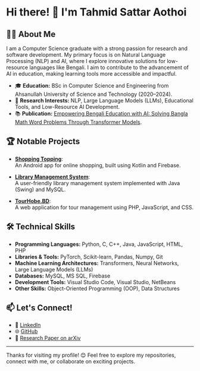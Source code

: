 # Hi there! 👋 I'm Tahmid Sattar Aothoi

## 👨‍💻 About Me
I am a Computer Science graduate with a strong passion for research and software development. My primary focus is on Natural Language Processing (NLP) and AI, where I explore innovative solutions for low-resource languages like Bengali. I aim to contribute to the advancement of AI in education, making learning tools more accessible and impactful.

- 🎓 **Education:** BSc in Computer Science and Engineering from Ahsanullah University of Science and Technology (2020–2024).
- 🔬 **Research Interests:** NLP, Large Language Models (LLMs), Educational Tools, and Low-Resource AI Development.
- 📚 **Publication:** [Empowering Bengali Education with AI: Solving Bangla Math Word Problems Through Transformer Models](https://doi.org/10.48550/arXiv.2501.02599).

## 🏆 Notable Projects
- [**Shopping Topping**](https://github.com/Tahmid007WEB/Shopping-Topping):  
  An Android app for online shopping, built using Kotlin and Firebase.
  
- [**Library Management System**](https://github.com/Tahmid007WEB/Library_Management_System):  
  A user-friendly library management system implemented with Java (Swing) and MySQL.
  
- [**TourHobe.BD**](https://github.com/Tahmid007WEB/TourHobe.BD):  
  A web application for tour management using PHP, JavaScript, and CSS.

## 🛠️ Technical Skills
- **Programming Languages:** Python, C, C++, Java, JavaScript, HTML, PHP  
- **Libraries & Tools:** PyTorch, Scikit-learn, Pandas, Numpy, Git  
- **Machine Learning Architectures:** Transformers, Neural Networks, Large Language Models (LLMs)  
- **Databases:** MySQL, MS SQL, Firebase  
- **Development Tools:** Visual Studio Code, Visual Studio, NetBeans  
- **Other Skills:** Object-Oriented Programming (OOP), Data Structures  

## 📫 Let's Connect!
- 💼 [LinkedIn](https://www.linkedin.com/in/tahmid-sattar-aothoi)  
- 🌐 [GitHub](https://github.com/Tahmid007WEB)  
- 📄 [Research Paper on arXiv](https://doi.org/10.48550/arXiv.2501.02599)  

---

Thanks for visiting my profile! 😊 Feel free to explore my repositories, connect with me, or collaborate on exciting projects.


<!--
**Tahmid007WEB/Tahmid007WEB** is a ✨ _special_ ✨ repository because its `README.md` (this file) appears on your GitHub profile.

Here are some ideas to get you started:

- 🔭 I’m currently working on ...
- 🌱 I’m currently learning ...
- 👯 I’m looking to collaborate on ...
- 🤔 I’m looking for help with ...
- 💬 Ask me about ...
- 📫 How to reach me: ...
- 😄 Pronouns: ...
- ⚡ Fun fact: ...
-->
